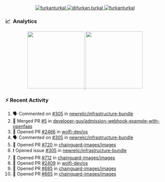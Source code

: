 <p align="center">
  <a href="https://linkedin.com/in/furkanturkal" target="blank">
    <img src="https://img.shields.io/badge/linkedin-%230077B5.svg?&style=for-the-badge&logo=linkedin&logoColor=white" alt="furkanturkal" />
  </a>
  <a href="https://medium.com/@furkan.turkal" target="blank">
    <img src="https://img.shields.io/badge/medium-%2312100E.svg?&style=for-the-badge&logo=medium&logoColor=white" alt="@furkan.turkal" />
  </a>
  <a href="https://twitter.com/furkanturkaI" target="blank">
    <img src="https://img.shields.io/badge/Twitter-1DA1F2?style=for-the-badge&logo=twitter&logoColor=white" alt="furkanturkaI" />
  </a>
</p>

### 📈 &nbsp;Analytics

<p align="center">
  <a href="https://coderstats.net/github/#Dentrax">
    <img height="180em" src="https://github-readme-stats-eight-theta.vercel.app/api?username=Dentrax&show_icons=true&theme=algolia&include_all_commits=true&count_private=true&line_height=26"/>
    <img height="180em" src="https://github-readme-stats-eight-theta.vercel.app/api/top-langs/?username=Dentrax&layout=compact&langs_count=8&theme=algolia&line_height=26"/>
  </a>
</p>

### :zap: Recent Activity

<!--START_SECTION:activity-->
1. 🗣 Commented on [#305](https://github.com/newrelic/infrastructure-bundle/issues/305) in [newrelic/infrastructure-bundle](https://github.com/newrelic/infrastructure-bundle)
2. 🎉 Merged PR [#5](https://github.com/developer-guy/admission-webhook-example-with-openfaas/pull/5) in [developer-guy/admission-webhook-example-with-openfaas](https://github.com/developer-guy/admission-webhook-example-with-openfaas)
3. 💪 Opened PR [#2466](https://github.com/wolfi-dev/os/pull/2466) in [wolfi-dev/os](https://github.com/wolfi-dev/os)
4. 🗣 Commented on [#305](https://github.com/newrelic/infrastructure-bundle/issues/305) in [newrelic/infrastructure-bundle](https://github.com/newrelic/infrastructure-bundle)
5. 💪 Opened PR [#720](https://github.com/chainguard-images/images/pull/720) in [chainguard-images/images](https://github.com/chainguard-images/images)
6. ❗ Opened issue [#305](https://github.com/newrelic/infrastructure-bundle/issues/305) in [newrelic/infrastructure-bundle](https://github.com/newrelic/infrastructure-bundle)
7. 💪 Opened PR [#712](https://github.com/chainguard-images/images/pull/712) in [chainguard-images/images](https://github.com/chainguard-images/images)
8. 💪 Opened PR [#2409](https://github.com/wolfi-dev/os/pull/2409) in [wolfi-dev/os](https://github.com/wolfi-dev/os)
9. 💪 Opened PR [#685](https://github.com/chainguard-images/images/pull/685) in [chainguard-images/images](https://github.com/chainguard-images/images)
10. 💪 Opened PR [#665](https://github.com/chainguard-images/images/pull/665) in [chainguard-images/images](https://github.com/chainguard-images/images)
<!--END_SECTION:activity-->
